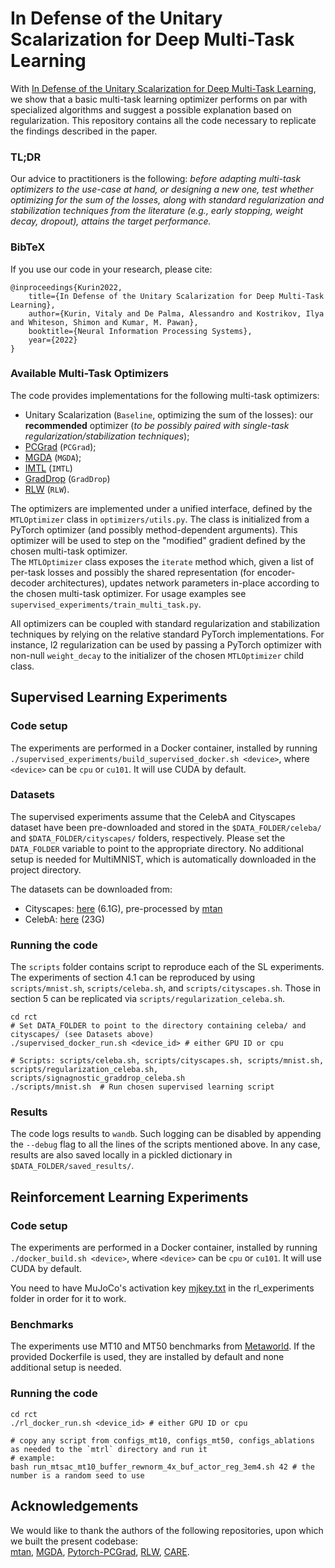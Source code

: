 # In Defense of the Unitary Scalarization for Deep Multi-Task Learning

With [In Defense of the Unitary Scalarization for Deep Multi-Task Learning](https://arxiv.org/pdf/2201.04122), we show that a basic multi-task learning optimizer performs on par with specialized algorithms and suggest a possible explanation based on regularization.
This repository contains all the code necessary to replicate the findings described in the paper.

### TL;DR
Our advice to practitioners is the following: 
_before adapting multi-task optimizers to the use-case at hand, or designing a new one, test whether optimizing for the 
sum of the losses, along with standard regularization and stabilization techniques from the literature 
(e.g., early stopping, weight decay, dropout), attains the target performance._ 

### BibTeX
If you use our code in your research, please cite:
```
@inproceedings{Kurin2022,
    title={In Defense of the Unitary Scalarization for Deep Multi-Task Learning},
    author={Kurin, Vitaly and De Palma, Alessandro and Kostrikov, Ilya and Whiteson, Shimon and Kumar, M. Pawan},
    booktitle={Neural Information Processing Systems},
    year={2022}
}
```

### Available Multi-Task Optimizers

The code provides implementations for the following multi-task optimizers: 
- Unitary Scalarization (`Baseline`, optimizing the sum of the losses): our **recommended** optimizer 
(*to be possibly paired with single-task regularization/stabilization techniques*);
- [PCGrad](http://arxiv.org/abs/2001.06782) (`PCGrad`);
- [MGDA](http://arxiv.org/abs/1810.04650) (`MGDA`);
- [IMTL](https://openreview.net/forum?id=IMPnRXEWpvr) (`IMTL`)
- [GradDrop](https://arxiv.org/abs/2010.06808) (`GradDrop`)
- [RLW](http://arxiv.org/abs/2111.10603) (`RLW`).

The optimizers are implemented under a unified interface, defined by the `MTLOptimizer` class in `optimizers/utils.py`.
The class is initialized from a PyTorch optimizer (and possibly method-dependent arguments). This optimizer will be used
to step on the "modified" gradient defined by the chosen multi-task optimizer.  
The `MTLOptimizer` class exposes the `iterate` method 
which, given a list of per-task losses and possibly the shared representation (for encoder-decoder architectures), updates
network parameters in-place according to the chosen multi-task optimizer.
For usage examples see `supervised_experiments/train_multi_task.py`.

All optimizers can be coupled with standard regularization and stabilization techniques by relying on the relative 
standard PyTorch implementations. For instance, l2 regularization can be used by passing a PyTorch optimizer with
non-null `weight_decay` to the initializer of the chosen `MTLOptimizer` child class. 

## Supervised Learning Experiments

### Code setup

The experiments are performed in a Docker container, installed by running 
`./supervised_experiments/build_supervised_docker.sh <device>`, 
where `<device>` can be `cpu` or `cu101`. It will use CUDA by default.

### Datasets
The supervised experiments assume that the CelebA and Cityscapes dataset have been pre-downloaded 
and stored in the `$DATA_FOLDER/celeba/` and `$DATA_FOLDER/cityscapes/` folders, respectively. 
Please set the `DATA_FOLDER` variable to point to the appropriate directory. 
No additional setup is needed for MultiMNIST, which is automatically downloaded in the project directory.

The datasets can be downloaded from: 
- Cityscapes: [here](https://www.dropbox.com/sh/gaw6vh6qusoyms6/AADwWi0Tp3E3M4B2xzeGlsEna?dl=0) (6.1G), pre-processed by [mtan](https://github.com/lorenmt/mtan)
- CelebA: [here](https://mmlab.ie.cuhk.edu.hk/projects/CelebA.html) (23G)

### Running the code
The `scripts` folder contains script to reproduce each of the SL experiments. 
The experiments of section 4.1 can be reproduced by using `scripts/mnist.sh`, `scripts/celeba.sh`, and `scripts/cityscapes.sh`.
Those in section 5 can be replicated via `scripts/regularization_celeba.sh`.
```
cd rct
# Set DATA_FOLDER to point to the directory containing celeba/ and cityscapes/ (see Datasets above) 
./supervised_docker_run.sh <device_id> # either GPU ID or cpu

# Scripts: scripts/celeba.sh, scripts/cityscapes.sh, scripts/mnist.sh, scripts/regularization_celeba.sh, scripts/signagnostic_graddrop_celeba.sh
./scripts/mnist.sh  # Run chosen supervised learning script
```

### Results

The code logs results to `wandb`. 
Such logging can be disabled by appending the `--debug` flag to all the lines of the scripts mentioned above. 
In any case, results are also saved locally in a pickled dictionary in `$DATA_FOLDER/saved_results/`.

## Reinforcement Learning Experiments

### Code setup

The experiments are performed in a Docker container, installed by running `./docker_build.sh <device>`, 
where `<device>` can be `cpu` or `cu101`. It will use CUDA by default.

You need to have MuJoCo's activation key [mjkey.txt](https://www.roboti.us/file/mjkey.txt) in the rl_experiments folder in order for it to work.

### Benchmarks

The experiments use MT10 and MT50 benchmarks from [Metaworld](https://github.com/rlworkgroup/metaworld).
If the provided Dockerfile is used, they are installed by default and none additional setup is needed.

### Running the code

```
cd rct             
./rl_docker_run.sh <device_id> # either GPU ID or cpu

# copy any script from configs_mt10, configs_mt50, configs_ablations as needed to the `mtrl` directory and run it
# example:
bash run_mtsac_mt10_buffer_rewnorm_4x_buf_actor_reg_3em4.sh 42 # the number is a random seed to use 
```

## Acknowledgements

We would like to thank the authors of the following repositories, upon which we built the present codebase:  
[mtan](https://github.com/lorenmt/mtan), [MGDA](https://github.com/isl-org/MultiObjectiveOptimization),
[Pytorch-PCGrad](https://github.com/WeiChengTseng/Pytorch-PCGrad), [RLW](https://openreview.net/attachment?id=OdnNBNIdFul&name=supplementary_material),
[CARE](https://github.com/facebookresearch/mtrl).